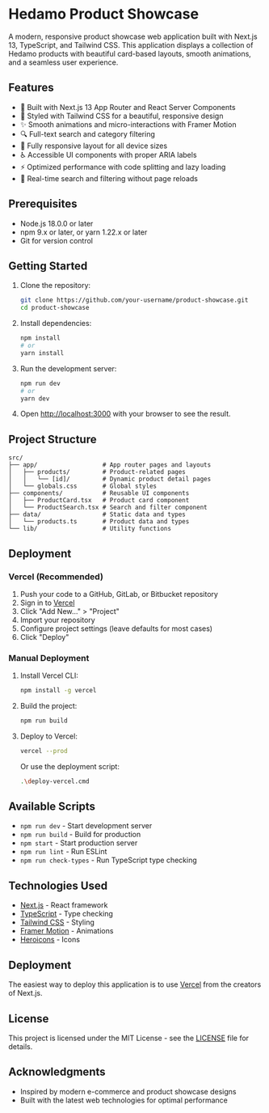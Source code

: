 # Hedamo Product Showcase

A modern, responsive product showcase web application built with Next.js 13, TypeScript, and Tailwind CSS. This application displays a collection of Hedamo products with beautiful card-based layouts, smooth animations, and a seamless user experience.

## Features

- 🚀 Built with Next.js 13 App Router and React Server Components
- 🎨 Styled with Tailwind CSS for a beautiful, responsive design
- ✨ Smooth animations and micro-interactions with Framer Motion
- 🔍 Full-text search and category filtering
- 📱 Fully responsive layout for all device sizes
- ♿ Accessible UI components with proper ARIA labels
- ⚡ Optimized performance with code splitting and lazy loading
- 🔄 Real-time search and filtering without page reloads

## Prerequisites

- Node.js 18.0.0 or later
- npm 9.x or later, or yarn 1.22.x or later
- Git for version control

## Getting Started

1. Clone the repository:
   ```bash
   git clone https://github.com/your-username/product-showcase.git
   cd product-showcase
   ```

2. Install dependencies:
   ```bash
   npm install
   # or
   yarn install
   ```

3. Run the development server:
   ```bash
   npm run dev
   # or
   yarn dev
   ```

4. Open [http://localhost:3000](http://localhost:3000) with your browser to see the result.

## Project Structure

```
src/
├── app/                  # App router pages and layouts
│   ├── products/         # Product-related pages
│   │   └── [id]/         # Dynamic product detail pages
│   └── globals.css       # Global styles
├── components/           # Reusable UI components
│   ├── ProductCard.tsx   # Product card component
│   └── ProductSearch.tsx # Search and filter component
├── data/                 # Static data and types
│   └── products.ts       # Product data and types
└── lib/                  # Utility functions
```

## Deployment

### Vercel (Recommended)

1. Push your code to a GitHub, GitLab, or Bitbucket repository
2. Sign in to [Vercel](https://vercel.com)
3. Click "Add New..." > "Project"
4. Import your repository
5. Configure project settings (leave defaults for most cases)
6. Click "Deploy"

### Manual Deployment

1. Install Vercel CLI:
   ```bash
   npm install -g vercel
   ```

2. Build the project:
   ```bash
   npm run build
   ```

3. Deploy to Vercel:
   ```bash
   vercel --prod
   ```
   
   Or use the deployment script:
   ```bash
   .\deploy-vercel.cmd
   ```

## Available Scripts

- `npm run dev` - Start development server
- `npm run build` - Build for production
- `npm start` - Start production server
- `npm run lint` - Run ESLint
- `npm run check-types` - Run TypeScript type checking

## Technologies Used

- [Next.js](https://nextjs.org/) - React framework
- [TypeScript](https://www.typescriptlang.org/) - Type checking
- [Tailwind CSS](https://tailwindcss.com/) - Styling
- [Framer Motion](https://www.framer.com/motion/) - Animations
- [Heroicons](https://heroicons.com/) - Icons

## Deployment

The easiest way to deploy this application is to use [Vercel](https://vercel.com/new?utm_medium=default-template&filter=next.js&utm_source=create-next-app&utm_campaign=create-next-app-readme) from the creators of Next.js.

## License

This project is licensed under the MIT License - see the [LICENSE](LICENSE) file for details.

## Acknowledgments

- Inspired by modern e-commerce and product showcase designs
- Built with the latest web technologies for optimal performance
